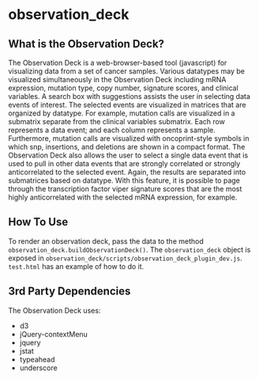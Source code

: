 observation_deck
================

What is the Observation Deck?
---

The Observation Deck is a web-browser-based tool (javascript) for visualizing data from a set of cancer samples. Various datatypes may be visualized simultaneously in the Observation Deck including mRNA expression, mutation type, copy number, signature scores, and clinical variables. A search box with suggestions assists the user in selecting data events of interest. The selected events are visualized in matrices that are organized by datatype. For example, mutation calls are visualized in a submatrix separate from the clinical variables submatrix. Each row represents a data event; and each column represents a sample. Furthermore, mutation calls are visualized with oncoprint-style symbols in which snp, insertions, and deletions are shown in a compact format. The Observation Deck also allows the user to select a single data event that is used to pull in other data events that are strongly correlated or strongly anticorrelated to the selected event. Again, the results are separated into submatrices based on datatype. With this feature, it is possible to page through the transcription factor viper signature scores that are the most highly anticorrelated with the selected mRNA expression, for example.

How To Use
---

To render an observation deck, pass the data to the method `observation_deck.buildObservationDeck()`. The `observation_deck` object is exposed in `observation_deck/scripts/observation_deck_plugin_dev.js`. `test.html` has an example of how to do it.

3rd Party Dependencies
---

The Observation Deck uses:

  * d3
  * jQuery-contextMenu
  * jquery
  * jstat
  * typeahead
  * underscore

